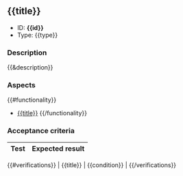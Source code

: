## {{title}}
* ID: **{{id}}**
* Type: {{type}}

### Description
{{&description}}

### Aspects
{{#functionality}}
* [{{title}}](/entities/aspects/blank?dh-aspect-id={{id}})
{{/functionality}}

### Acceptance criteria
| Test       | Expected result     |
| ---------- | :------------------ |
{{#verifications}}
| {{title}} | {{condition}} |
{{/verifications}}

